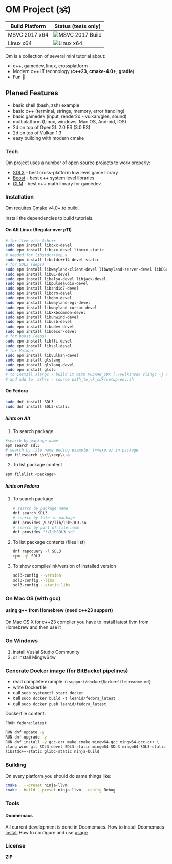 # OM Project (🕉)

| Build Platform | Status (tests only)                                                              |
|----------------|----------------------------------------------------------------------------------|
| MSVC 2017 x64  | ![MSVC 2017 Build](https://ci.appveyor.com/api/projects/status/bitbucket/b_y/om) |
| Linux x64      | ![Linux x64](https://img.shields.io/bitbucket/pipelines/b_y/om.svg)              |

Om is a collection of several mini tutorial about:

- c++, gamedev, linux, crossplatform
- Modern c++ IT technology (**c++23**, **cmake-4.0+**, **gradle**)
- Fun 🤣

## Planed Features

- basic shell (bash, zsh) example
- basic c++ (terminal, strings, memory, error handling)
- basic gamedev (input, render2d - vulkan/gles, sound)
- multiplatform (Linux, windows, Mac OS, Android, iOS)
- 2d on top of OpenGL 2.0 ES (3.0 ES)
- 2d on top of Vulkan 1.3
- easy building with modern cmake

### Tech

Om project uses a number of open source projects to work properly:

- [SDL3](https://github.com/libsdl-org/SDL) - best cross-platform low level game library
- [Boost](https://www.boost.org/) - best c++ system level libraries
- [GLM](https://github.com/g-truc/glm) - best c++ math library for gamedev

### Installation

Om requires [Cmake](https://cmake.org/) v4.0+ to build.

Install the dependencies to build tutorials.

#### On Alt Linux (Regular over p11)
```sh
# for llvm with libc++
sudo epm install libcxx-devel
sudo epm install libcxx-devel libcxx-static
# needed for libstdc++exp.a
sudo epm install libstdc++14-devel-static
# for SDL3 (deps)
sudo epm install libwayland-client-devel libwayland-server-devel libEGL-devel
sudo epm install libGL-devel
sudo epm install libalsa-devel libjack-devel
sudo epm install libpulseaudio-devel
sudo epm install libsndio7-devel
sudo epm install libdrm-devel
sudo epm install libgbm-devel
sudo epm install libwayland-egl-devel
sudo epm install libwayland-cursor-devel
sudo epm install libxkbcommon-devel
sudo epm install libunwind-devel
sudo epm install libusb-devel
sudo epm install libudev-devel
sudo epm install libdecor-devel
# for boost (deps)
sudo epm install libffi-devel
sudo epm install libssl-devel
# for Vulkan
sudo epm install libvulkan-devel
sudo epm install glslang
sudo epm install glslang-devel
sudo epm install glslc
# to install slangc - build it with VULKAN_SDK [./vulkansdk slangc -j 8]
# and add to .zshrc - source path_to_vk_sdk/setup-env.sh
```

#### On Fedora

```sh
sudo dnf install SDL3
sudo dnf install SDL3-static
```
##### hints on Alt
1. To search package

```sh
#search by package name
epm search sdl3
# search by file name ending example: (++exp.a) in package
epm filesearch \\+\\+exp\\.a 
```
2. To list package content

```sh
epm filelist <package>
```

##### hints on Fedora

1. To search package

    ```sh
    # search by package name
    dnf search SDL3
    # search by file in package
    dnf provides /usr/lib/libSDL3.so
    # search by part of file name
    dnf provides "*/libSDL3.so"
    ```

2. To list package contents (files list)

    ```sh
    dnf repoquery -l SDL3
    rpm -ql SDL3
    ```

3. To show compile/link/version of installed version

    ```sh
    sdl3-config --version
    sdl3-config --libs
    sdl3-config --static-libs
    ```

### On Mac OS (with gcc)

#### using g++ from Homebrew (need c++23 support)

On Mac OS X for c++23 compiler you have to install latest llvm from
Homebrew and then use it

### On Windows

1. install Vusial Studio Community
2. or install Mingw64w

### Generate Docker image (for BitBucket pipelines)

- read complete example in ```support/docker{Dockerfile|readme.md}```
- write Dockerfile
- call ```sudo systemctl start docker```
- call ```sudo docker build -t leanid/fedora_latest .```
- call ```sudo docker push leanid/fedora_latest```

Dockerfile content:

```sh
FROM fedora:latest

RUN dnf update -y
RUN dnf upgrade -y
RUN dnf install -y gcc-c++ make cmake mingw64-gcc mingw64-gcc-c++ \
clang wine git SDL3-devel SDL3-static mingw64-SDL3 mingw64-SDL3-static \
libstdc++-static glibc-static ninja-build
```

### Building

On every platform you should do same things like:
```sh
cmake . --preset ninja-llvm
cmake --build --preset ninja-llvm --config Debug
```

### Tools

#### Doomemacs

All current development is done in Doomemacs.
How to install Doomemacs [install](https://github.com/doomemacs/doomemacs)
How to configure and use [usage](support/emacs/doomemacs.md)

### License

**ZIP**

